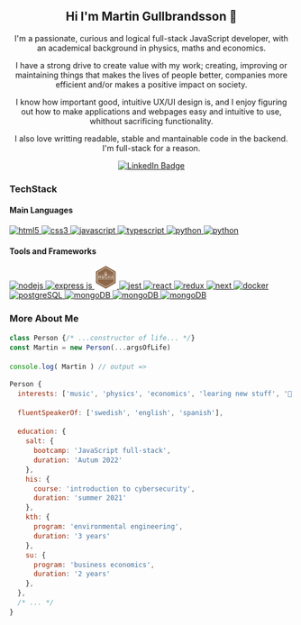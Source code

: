 <!--
**Gullbra/Gullbra** is a ✨ _special_ ✨ repository because its `README.md` (this file) appears on your GitHub profile.

Here are some ideas to get you started:

- 🔭 I’m currently working on ...
- 🌱 I’m currently learning ...
- 👯 I’m looking to collaborate on ...
- 🤔 I’m looking for help with ...
- 💬 Ask me about ...
- 📫 How to reach me: ...
- 😄 Pronouns: ...
- ⚡ Fun fact: ...
-->


<h2 align="center"> Hi I'm Martin Gullbrandsson 👋 </h2>
<p align="center">
I'm a passionate, curious and logical full-stack JavaScript developer, with an academical background in physics, maths and economics.
</p>
<p align="center">
I have a strong drive to create value with my work; creating, improving or maintaining things that makes the lives of people better, companies more efficient and/or makes a positive impact on society.
</p>
<p align="center">
I know how important good, intuitive UX/UI design is, and I enjoy figuring out how to make applications and webpages easy and intuitive to use, whithout sacrificing functionality.
</p>
<p align="center">
I also love writting readable, stable and mantainable code in the backend. I'm full-stack for a reason.
</p>
  
<p align="center">
  <a href="https://www.linkedin.com/in/martin-gullbrandsson-4860ab255/">
    <img src="https://img.shields.io/badge/LinkedIn-blue?style=for-the-badge&logo=linkedin&logoColor=white" alt="LinkedIn Badge"/>
  </a>
</p>

### TechStack

#### Main Languages
<p align="left">
  <a href="https://www.w3.org/html/" target="_blank"> 
    <img 
      src="https://skillicons.dev/icons?i=html" 
      alt="html5" title="HTML5" width="40" height="40"/> 
  </a> 
  <a href="https://www.w3schools.com/css/" target="_blank">  
    <img 
      src="https://skillicons.dev/icons?i=css" 
      alt="css3" title="CSS 3" width="40" height="40"/>
  </a>
  <a href="https://developer.mozilla.org/en-US/docs/Web/JavaScript" target="_blank"> 
    <img 
      src="https://skillicons.dev/icons?i=js" 
      alt="javascript" title="JavaScript" width="40" height="40"/> 
  </a>
  <a href="https://www.typescriptlang.org" target="_blank"> 
    <img 
      src="https://skillicons.dev/icons?i=ts"
      alt="typescript" title="TypeScript" width="40" height="40"/>
  </a>
  <a href="https://www.python.org" target="_blank"> 
    <img 
      src="https://skillicons.dev/icons?i=python"
      alt="python" title="Python" width="40" height="40"/>
  </a>
  <a href="https://learn.microsoft.com/en-us/dotnet/csharp/tour-of-csharp/" target="_blank"> 
    <img 
      src="https://skillicons.dev/icons?i=cs"
      alt="python" title="Python" width="40" height="40"/>
  </a>
</p>

#### Tools and Frameworks
<p align="left">
  <a href="https://nodejs.org/about/" target="_blank"> 
    <img 
      src="https://skillicons.dev/icons?i=nodejs" 
      alt="nodejs" title="Node JS" width="40" height="40"/> 
  </a>
  <a href="https://expressjs.com" target="_blank"> 
    <img 
      src="https://skillicons.dev/icons?i=express" 
      alt="express js" title="Express JS" width="40" height="40"/> 
  </a>
  <a href="https://mochajs.org" target="_blank"> 
    <img 
      src="https://raw.githubusercontent.com/devicons/devicon/master/icons/mocha/mocha-plain.svg" 
      alt="mocha" title="Mocha JS" width="40" height="40"/> 
  </a>
  <a href="https://https://jestjs.io" target="_blank"> 
    <img 
      src="https://skillicons.dev/icons?i=jest" 
      alt="jest" title="Jest" width="40" height="40"/> 
  </a>
  <a href="https://reactjs.org" target="_blank"> 
    <img 
      src="https://skillicons.dev/icons?i=react" 
      alt="react" title="React JS" width="40" height="40"/> 
  </a>
  <a href="https://redux.js.org" target="_blank"> 
    <img 
      src="https://skillicons.dev/icons?i=redux" 
      alt="redux" title="Redux JS" width="40" height="40"/> 
  </a>
  <a href="https://nextjs.org" target="_blank"> 
    <img 
      src="https://skillicons.dev/icons?i=next" 
      alt="next" title="Next JS" width="40" height="40"/> 
  </a>
  <a href="https://www.docker.com/company/" target="_blank"> 
    <img 
      src="https://skillicons.dev/icons?i=docker" 
      alt="docker" title="Docker" width="40" height="40"/> 
  </a>
  <a href="https://www.postgresql.org/about/" target="_blank"> 
    <img 
      src="https://skillicons.dev/icons?i=postgres" 
      alt="postgreSQL" title="PostgreSQL" width="40" height="40"/> 
  </a>
  <a href="https://www.mongodb.com/home" target="_blank"> 
    <img 
      src="https://skillicons.dev/icons?i=mongodb" 
      alt="mongoDB" title="MongoDB" width="40" height="40"/> 
  </a>
  <a href="https://dotnet.microsoft.com/en-us/learn/dotnet/what-is-dotnet" target="_blank"> 
    <img 
      src="https://skillicons.dev/icons?i=dotnet" 
      alt="mongoDB" title="MongoDB" width="40" height="40"/> 
  </a>
  <a href="https://flask.palletsprojects.com/en/2.2.x/" target="_blank"> 
    <img 
      src="https://skillicons.dev/icons?i=flask" 
      alt="mongoDB" title="MongoDB" width="40" height="40"/> 
  </a>
</p>

### More About Me

```javascript
class Person {/* ...constructor of life... */}
const Martin = new Person(...argsOfLife)

console.log( Martin ) // output =>
```

```javascript
Person {
  interests: ['music', 'physics', 'economics', 'learing new stuff', '🍺', '💻'],
  
  fluentSpeakerOf: ['swedish', 'english', 'spanish'],
  
  education: {
    salt: {
      bootcamp: 'JavaScript full-stack',
      duration: 'Autum 2022'
    },
    his: {
      course: 'introduction to cybersecurity',
      duration: 'summer 2021'
    },
    kth: {
      program: 'environmental engineering',
      duration: '3 years'
    },
    su: {
      program: 'business economics',
      duration: '2 years'
    },
  },
  /* ... */
}
```
